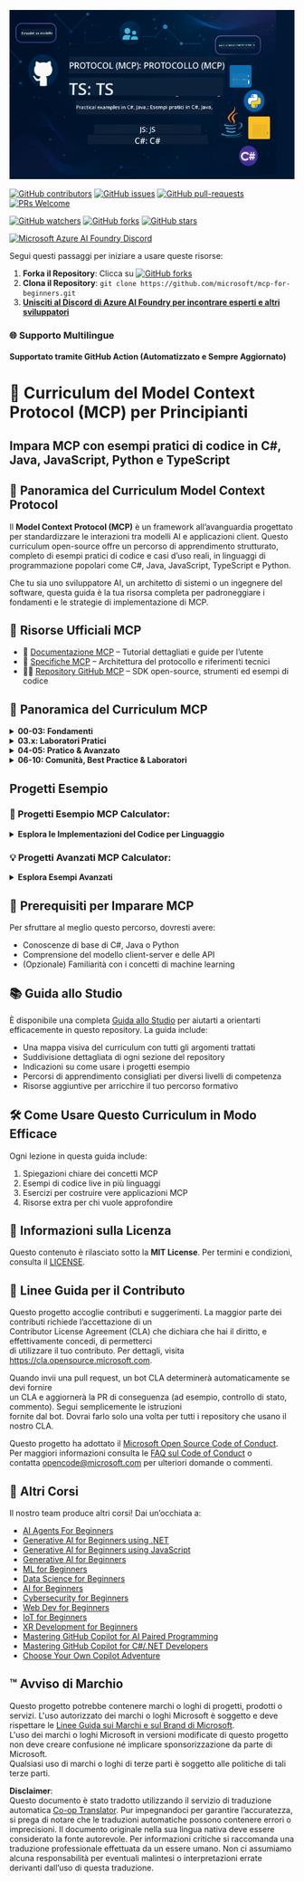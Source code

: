 <!--
CO_OP_TRANSLATOR_METADATA:
{
  "original_hash": "af49e2a6fd462dde6f9ad952d5c8cc6e",
  "translation_date": "2025-06-21T13:48:37+00:00",
  "source_file": "README.md",
  "language_code": "it"
}
-->
![MCP-for-beginners](../../translated_images/mcp-beginners.2ce2b317996369ff66c5b72e25eff9d4288ab2741fc70c0b4e523d1ae1e249fd.it.png) 

[![GitHub contributors](https://img.shields.io/github/contributors/microsoft/mcp-for-beginners.svg)](https://GitHub.com/microsoft/mcp-for-beginners/graphs/contributors)
[![GitHub issues](https://img.shields.io/github/issues/microsoft/mcp-for-beginners.svg)](https://GitHub.com/microsoft/mcp-for-beginners/issues)
[![GitHub pull-requests](https://img.shields.io/github/issues-pr/microsoft/mcp-for-beginners.svg)](https://GitHub.com/microsoft/mcp-for-beginners/pulls)
[![PRs Welcome](https://img.shields.io/badge/PRs-welcome-brightgreen.svg?style=flat-square)](http://makeapullrequest.com)

[![GitHub watchers](https://img.shields.io/github/watchers/microsoft/mcp-for-beginners.svg?style=social&label=Watch)](https://GitHub.com/microsoft/mcp-for-beginners/watchers)
[![GitHub forks](https://img.shields.io/github/forks/microsoft/mcp-for-beginners.svg?style=social&label=Fork)](https://GitHub.com/microsoft/mcp-for-beginners/fork)
[![GitHub stars](https://img.shields.io/github/stars/microsoft/mcp-for-beginners?style=social&label=Star)](https://GitHub.com/microsoft/mcp-for-beginners/stargazers)


[![Microsoft Azure AI Foundry Discord](https://dcbadge.vercel.app/api/server/ByRwuEEgH4)](https://discord.com/invite/ByRwuEEgH4)


Segui questi passaggi per iniziare a usare queste risorse:
1. **Forka il Repository**: Clicca su [![GitHub forks](https://img.shields.io/github/forks/microsoft/mcp-for-beginners.svg?style=social&label=Fork)](https://GitHub.com/microsoft/mcp-for-beginners/fork)
2. **Clona il Repository**:   `git clone https://github.com/microsoft/mcp-for-beginners.git`
3. [**Unisciti al Discord di Azure AI Foundry per incontrare esperti e altri sviluppatori**](https://discord.com/invite/ByRwuEEgH4)


### 🌐 Supporto Multilingue

#### Supportato tramite GitHub Action (Automatizzato e Sempre Aggiornato)

# 🚀 Curriculum del Model Context Protocol (MCP) per Principianti

## **Impara MCP con esempi pratici di codice in C#, Java, JavaScript, Python e TypeScript**

## 🧠 Panoramica del Curriculum Model Context Protocol

Il **Model Context Protocol (MCP)** è un framework all’avanguardia progettato per standardizzare le interazioni tra modelli AI e applicazioni client. Questo curriculum open-source offre un percorso di apprendimento strutturato, completo di esempi pratici di codice e casi d’uso reali, in linguaggi di programmazione popolari come C#, Java, JavaScript, TypeScript e Python.

Che tu sia uno sviluppatore AI, un architetto di sistemi o un ingegnere del software, questa guida è la tua risorsa completa per padroneggiare i fondamenti e le strategie di implementazione di MCP.

## 🔗 Risorse Ufficiali MCP

- 📘 [Documentazione MCP](https://modelcontextprotocol.io/) – Tutorial dettagliati e guide per l’utente  
- 📜 [Specifiche MCP](https://spec.modelcontextprotocol.io/) – Architettura del protocollo e riferimenti tecnici  
- 🧑‍💻 [Repository GitHub MCP](https://github.com/modelcontextprotocol) – SDK open-source, strumenti ed esempi di codice  

## 🧭 Panoramica del Curriculum MCP

<details>
  <summary><strong>00-03: Fondamenti</strong></summary>

- **00. Introduzione a MCP**  
  Panoramica del Model Context Protocol e della sua importanza nelle pipeline AI. [Leggi di più](./00-Introduction/README.md)
- **01. Concetti Chiave Spiegati**  
  Approfondimento dei concetti fondamentali di MCP. [Leggi di più](./01-CoreConcepts/README.md)
- **02. Sicurezza in MCP**  
  Minacce alla sicurezza e best practice. [Leggi di più](./02-Security/README.md)
- **03. Primi passi con MCP**  
  Configurazione dell’ambiente, server/client base, integrazione. [Leggi di più](./03-GettingStarted/README.md)
</details>

<details>
  <summary><strong>03.x: Laboratori Pratici</strong></summary>

- **3.1. Primo server** – [Guida](./03-GettingStarted/01-first-server/README.md)
- **3.2. Primo client** – [Guida](./03-GettingStarted/02-client/README.md)
- **3.3. Client con LLM** – [Guida](./03-GettingStarted/03-llm-client/README.md)
- **3.4. Utilizzare un server con Visual Studio Code** – [Guida](./03-GettingStarted/04-vscode/README.md)
- **3.5. Creare un server usando SSE** – [Guida](./03-GettingStarted/05-sse-server/README.md)
- **3.6. Streaming HTTP** – [Guida](./03-GettingStarted/06-http-streaming/README.md)
- **3.7. Usare AI Toolkit** – [Guida](./03-GettingStarted/07-aitk/README.md)
- **3.8. Testare il tuo server** – [Guida](./03-GettingStarted/08-testing/README.md)
- **3.9. Distribuire il tuo server** – [Guida](./03-GettingStarted/09-deployment/README.md)
</details>

<details>
  <summary><strong>04-05: Pratico & Avanzato</strong></summary>

- **04. Implementazione Pratica**  
  SDK, debugging, testing, template di prompt riutilizzabili. [Leggi di più](./04-PracticalImplementation/README.md)
- **05. Argomenti Avanzati in MCP**  
  AI multimodale, scalabilità, utilizzo aziendale. [Leggi di più](./05-AdvancedTopics/README.md)
- **5.1. Integrazione MCP con Azure** – [Guida](./05-AdvancedTopics/mcp-integration/README.md)
- **5.2. Multimodalità** – [Guida](./05-AdvancedTopics/mcp-multi-modality/README.md)
- **5.3. Demo MCP OAuth2** – [Guida](./05-AdvancedTopics/mcp-oauth2-demo/README.md)
- **5.4. Root Contexts** – [Guida](./05-AdvancedTopics/mcp-root-contexts/README.md)
- **5.5. Routing** – [Guida](./05-AdvancedTopics/mcp-routing/README.md)
- **5.6. Sampling** – [Guida](./05-AdvancedTopics/mcp-sampling/README.md)
- **5.7. Scalabilità** – [Guida](./05-AdvancedTopics/mcp-scaling/README.md)
- **5.8. Sicurezza** – [Guida](./05-AdvancedTopics/mcp-security/README.md)
- **5.9. Web Search MCP** – [Guida](./05-AdvancedTopics/web-search-mcp/README.md)
- **5.10. Streaming in tempo reale** – [Guida](./05-AdvancedTopics/mcp-realtimestreaming/README.md)
- **5.11. Ricerca web in tempo reale** – [Guida](./05-AdvancedTopics/mcp-realtimesearch/README.md)
</details>

<details>
  <summary><strong>06-10: Comunità, Best Practice & Laboratori</strong></summary>

- **06. Contributi della Comunità** – [Guida](./06-CommunityContributions/README.md)
- **07. Approfondimenti dall’Adozione Precoce** – [Guida](./07-LessonsFromEarlyAdoption/README.md)
- **08. Best Practice per MCP** – [Guida](./08-BestPractices/README.md)
- **09. Casi di Studio MCP** – [Guida](./09-CaseStudy/README.md)
- **10. Ottimizzare i Flussi di Lavoro AI: Costruire un Server MCP con AI Toolkit** – [Laboratorio Pratico](./10-StreamliningAIWorkflowsBuildingAnMCPServerWithAIToolkit/README.md)
</details>

## Progetti Esempio

### 🧮 Progetti Esempio MCP Calculator:
<details>
  <summary><strong>Esplora le Implementazioni del Codice per Linguaggio</strong></summary>

  - [Esempio Server MCP in C#](./03-GettingStarted/samples/csharp/README.md)
  - [Calcolatrice MCP in Java](./03-GettingStarted/samples/java/calculator/README.md)
  - [Demo MCP in JavaScript](./03-GettingStarted/samples/javascript/README.md)
  - [Server MCP in Python](../../03-GettingStarted/samples/python/mcp_calculator_server.py)
  - [Esempio MCP in TypeScript](./03-GettingStarted/samples/typescript/README.md)

</details>

### 💡 Progetti Avanzati MCP Calculator:
<details>
  <summary><strong>Esplora Esempi Avanzati</strong></summary>

  - [Esempio Avanzato in C#](./04-PracticalImplementation/samples/csharp/README.md)
  - [Esempio App Container in Java](./04-PracticalImplementation/samples/java/containerapp/README.md)
  - [Esempio Avanzato in JavaScript](./04-PracticalImplementation/samples/javascript/README.md)
  - [Implementazione Complessa in Python](../../04-PracticalImplementation/samples/python/mcp_sample.py)
  - [Esempio Container in TypeScript](./04-PracticalImplementation/samples/typescript/README.md)

</details>


## 🎯 Prerequisiti per Imparare MCP

Per sfruttare al meglio questo percorso, dovresti avere:

- Conoscenze di base di C#, Java o Python  
- Comprensione del modello client-server e delle API  
- (Opzionale) Familiarità con i concetti di machine learning  

## 📚 Guida allo Studio

È disponibile una completa [Guida allo Studio](./study_guide.md) per aiutarti a orientarti efficacemente in questo repository. La guida include:

- Una mappa visiva del curriculum con tutti gli argomenti trattati  
- Suddivisione dettagliata di ogni sezione del repository  
- Indicazioni su come usare i progetti esempio  
- Percorsi di apprendimento consigliati per diversi livelli di competenza  
- Risorse aggiuntive per arricchire il tuo percorso formativo  

## 🛠️ Come Usare Questo Curriculum in Modo Efficace

Ogni lezione in questa guida include:

1. Spiegazioni chiare dei concetti MCP  
2. Esempi di codice live in più linguaggi  
3. Esercizi per costruire vere applicazioni MCP  
4. Risorse extra per chi vuole approfondire  

## 📜 Informazioni sulla Licenza

Questo contenuto è rilasciato sotto la **MIT License**. Per termini e condizioni, consulta il [LICENSE](../../LICENSE).

## 🤝 Linee Guida per il Contributo

Questo progetto accoglie contributi e suggerimenti. La maggior parte dei contributi richiede l’accettazione di un  
Contributor License Agreement (CLA) che dichiara che hai il diritto, e effettivamente concedi, di permetterci  
di utilizzare il tuo contributo. Per dettagli, visita <https://cla.opensource.microsoft.com>.

Quando invii una pull request, un bot CLA determinerà automaticamente se devi fornire  
un CLA e aggiornerà la PR di conseguenza (ad esempio, controllo di stato, commento). Segui semplicemente le istruzioni  
fornite dal bot. Dovrai farlo solo una volta per tutti i repository che usano il nostro CLA.

Questo progetto ha adottato il [Microsoft Open Source Code of Conduct](https://opensource.microsoft.com/codeofconduct/).  
Per maggiori informazioni consulta le [FAQ sul Code of Conduct](https://opensource.microsoft.com/codeofconduct/faq/) o  
contatta [opencode@microsoft.com](mailto:opencode@microsoft.com) per ulteriori domande o commenti.

## 🎒 Altri Corsi  
Il nostro team produce altri corsi! Dai un’occhiata a:

- [AI Agents For Beginners](https://github.com/microsoft/ai-agents-for-beginners?WT.mc_id=academic-105485-koreyst)
- [Generative AI for Beginners using .NET](https://github.com/microsoft/Generative-AI-for-beginners-dotnet?WT.mc_id=academic-105485-koreyst)
- [Generative AI for Beginners using JavaScript](https://github.com/microsoft/generative-ai-with-javascript?WT.mc_id=academic-105485-koreyst)
- [Generative AI for Beginners](https://github.com/microsoft/generative-ai-for-beginners?WT.mc_id=academic-105485-koreyst)
- [ML for Beginners](https://aka.ms/ml-beginners?WT.mc_id=academic-105485-koreyst)
- [Data Science for Beginners](https://aka.ms/datascience-beginners?WT.mc_id=academic-105485-koreyst)
- [AI for Beginners](https://aka.ms/ai-beginners?WT.mc_id=academic-105485-koreyst)
- [Cybersecurity for Beginners](https://github.com/microsoft/Security-101??WT.mc_id=academic-96948-sayoung)
- [Web Dev for Beginners](https://aka.ms/webdev-beginners?WT.mc_id=academic-105485-koreyst)
- [IoT for Beginners](https://aka.ms/iot-beginners?WT.mc_id=academic-105485-koreyst)
- [XR Development for Beginners](https://github.com/microsoft/xr-development-for-beginners?WT.mc_id=academic-105485-koreyst)
- [Mastering GitHub Copilot for AI Paired Programming](https://aka.ms/GitHubCopilotAI?WT.mc_id=academic-105485-koreyst)
- [Mastering GitHub Copilot for C#/.NET Developers](https://github.com/microsoft/mastering-github-copilot-for-dotnet-csharp-developers?WT.mc_id=academic-105485-koreyst)
- [Choose Your Own Copilot Adventure](https://github.com/microsoft/CopilotAdventures?WT.mc_id=academic-105485-koreyst)


## ™️ Avviso di Marchio

Questo progetto potrebbe contenere marchi o loghi di progetti, prodotti o servizi. L'uso autorizzato dei marchi o loghi Microsoft è soggetto e deve rispettare le [Linee Guida sui Marchi e sul Brand di Microsoft](https://www.microsoft.com/legal/intellectualproperty/trademarks/usage/general).  
L'uso dei marchi o loghi Microsoft in versioni modificate di questo progetto non deve creare confusione né implicare sponsorizzazione da parte di Microsoft.  
Qualsiasi uso di marchi o loghi di terze parti è soggetto alle politiche di tali terze parti.

**Disclaimer**:  
Questo documento è stato tradotto utilizzando il servizio di traduzione automatica [Co-op Translator](https://github.com/Azure/co-op-translator). Pur impegnandoci per garantire l’accuratezza, si prega di notare che le traduzioni automatiche possono contenere errori o imprecisioni. Il documento originale nella sua lingua nativa deve essere considerato la fonte autorevole. Per informazioni critiche si raccomanda una traduzione professionale effettuata da un essere umano. Non ci assumiamo alcuna responsabilità per eventuali malintesi o interpretazioni errate derivanti dall’uso di questa traduzione.